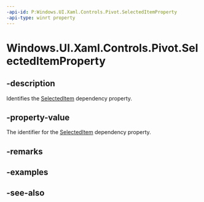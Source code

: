 ```yaml
---
-api-id: P:Windows.UI.Xaml.Controls.Pivot.SelectedItemProperty
-api-type: winrt property
---
```


<!-- Property syntax
public Windows.UI.Xaml.DependencyProperty SelectedItemProperty { get; }
-->

# Windows.UI.Xaml.Controls.Pivot.SelectedItemProperty

## -description
Identifies the [SelectedItem](pivot_selecteditem.md) dependency property.



## -property-value
The identifier for the [SelectedItem](pivot_selecteditem.md) dependency property.

## -remarks

## -examples

## -see-also
